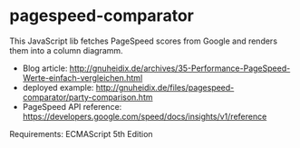 pagespeed-comparator
====================
This JavaScript lib fetches PageSpeed scores from Google and renders them into a column diagramm.

* Blog article: http://gnuheidix.de/archives/35-Performance-PageSpeed-Werte-einfach-vergleichen.html
* deployed example: http://gnuheidix.de/files/pagespeed-comparator/party-comparison.htm
* PageSpeed API reference: https://developers.google.com/speed/docs/insights/v1/reference

Requirements: ECMAScript 5th Edition
